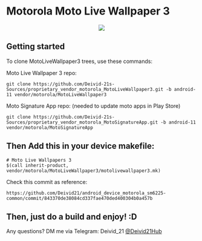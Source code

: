 # Motorola Moto Live Wallpaper 3

<center><img src="https://play-lh.googleusercontent.com/4MqOYKrbhTLvfs6X0qp6Wm2H5EJ7OAsZLlS4XhNSwpc_Sn2QJZUiznghrIzYMUDZgV2R=w416-h235-rw"/></center>


Getting started
---------------

To clone MotoLiveWallpaper3 trees, use these commands:

Moto Live Wallpaper 3 repo:
```
git clone https://github.com/Deivid-21s-Sources/proprietary_vendor_motorola_MotoLiveWallpaper3.git -b android-11 vendor/motorola/MotoLiveWallpaper3
```

Moto Signature App repo: (needed to update moto apps in Play Store)
```
git clone https://github.com/Deivid-21s-Sources/proprietary_vendor_motorola_MotoSignatureApp.git -b android-11 vendor/motorola/MotoSignatureApp
```


Then Add this in your device makefile:
----------------------------------------

```
# Moto Live Wallpapers 3
$(call inherit-product, vendor/motorola/MotoLiveWallpaper3/motolivewallpaper3.mk)
```

Check this commit as reference:
```
https://github.com/Deivid21/android_device_motorola_sm6225-common/commit/843370de38084cd337fae470ded400304b0a457b
```


Then, just do a build and enjoy! :D
----------------------------------


Any questions? DM me via Telegram: Deivid_21 [@Deivid21Hub](https://t.me/Deivid21Hub)

